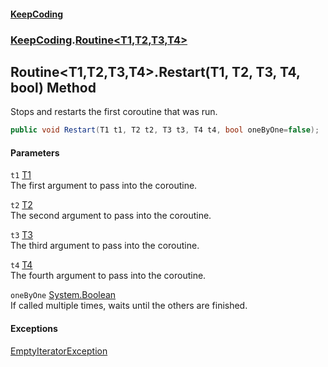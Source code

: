#### [KeepCoding](index.md 'index')
### [KeepCoding](KeepCoding.md 'KeepCoding').[Routine&lt;T1,T2,T3,T4&gt;](Routine.T1.T2.T3.T4..md 'KeepCoding.Routine&lt;T1,T2,T3,T4&gt;')
## Routine&lt;T1,T2,T3,T4&gt;.Restart(T1, T2, T3, T4, bool) Method
Stops and restarts the first coroutine that was run.  
```csharp
public void Restart(T1 t1, T2 t2, T3 t3, T4 t4, bool oneByOne=false);
```
#### Parameters
<a name='KeepCoding.Routine.T1.T2.T3.T4..Restart(T1.T2.T3.T4.bool).t1'></a>
`t1` [T1](Routine.T1.T2.T3.T4..md#KeepCoding.Routine.T1.T2.T3.T4..T1 'KeepCoding.Routine&lt;T1,T2,T3,T4&gt;.T1')  
The first argument to pass into the coroutine.
  
<a name='KeepCoding.Routine.T1.T2.T3.T4..Restart(T1.T2.T3.T4.bool).t2'></a>
`t2` [T2](Routine.T1.T2.T3.T4..md#KeepCoding.Routine.T1.T2.T3.T4..T2 'KeepCoding.Routine&lt;T1,T2,T3,T4&gt;.T2')  
The second argument to pass into the coroutine.
  
<a name='KeepCoding.Routine.T1.T2.T3.T4..Restart(T1.T2.T3.T4.bool).t3'></a>
`t3` [T3](Routine.T1.T2.T3.T4..md#KeepCoding.Routine.T1.T2.T3.T4..T3 'KeepCoding.Routine&lt;T1,T2,T3,T4&gt;.T3')  
The third argument to pass into the coroutine.
  
<a name='KeepCoding.Routine.T1.T2.T3.T4..Restart(T1.T2.T3.T4.bool).t4'></a>
`t4` [T4](Routine.T1.T2.T3.T4..md#KeepCoding.Routine.T1.T2.T3.T4..T4 'KeepCoding.Routine&lt;T1,T2,T3,T4&gt;.T4')  
The fourth argument to pass into the coroutine.
  
<a name='KeepCoding.Routine.T1.T2.T3.T4..Restart(T1.T2.T3.T4.bool).oneByOne'></a>
`oneByOne` [System.Boolean](https://docs.microsoft.com/en-us/dotnet/api/System.Boolean 'System.Boolean')  
If called multiple times, waits until the others are finished.
  
#### Exceptions
[EmptyIteratorException](EmptyIteratorException.md 'KeepCoding.Internal.EmptyIteratorException')  
